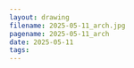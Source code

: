 ```yaml
---
layout: drawing
filename: 2025-05-11_arch.jpg
pagename: 2025-05-11_arch
date: 2025-05-11
tags:
---
```

